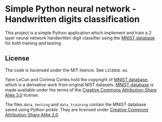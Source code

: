 # Simple Python neural network - Handwritten digits classification

This project is a simple Python application which implement and train a 2 layer neural network handwritten digit classifier using the [MNIST database](http://yann.lecun.com/exdb/mnist/) for both training and testing.

## License
The code is liscensed under the MIT lisence. See ```LICENSE.md```.

Yann LeCun and Corinna Cortes hold the copyright of [MNIST database](http://yann.lecun.com/exdb/mnist/), which is a derivative work from original NIST datasets.  [MNIST database](http://yann.lecun.com/exdb/mnist/) is made available under the terms of the [Creative Commons Attribution-Share Alike 3.0](http://creativecommons.org/licenses/by-sa/3.0/) license.

The files ```data_testing``` and ```data_training``` contain the MNIST database saved using Python pickle. They are licensed under [Creative Commons Attribution-Share Alike 3.0](http://creativecommons.org/licenses/by-sa/3.0/).
